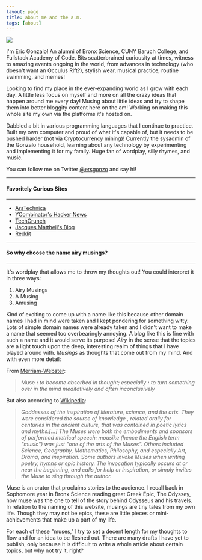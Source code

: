 ```yaml
---
layout: page
title: about me and the a.m.
tags: [about]
---
```

    
<article>
<div class="col-sm-10">
	<img class="profile-about" src="https://lh3.googleusercontent.com/-4k3B4aRxvBM/UK92NzlcUuI/AAAAAAAAECY/kR_7YUd4dNw/w442-h443-no/Fanc.png"/><p>I'm Eric Gonzalo! An alumni of Bronx Science, CUNY Baruch College, and Fullstack Academy of Code. Bits scatterbrained curiousity at times, witness to amazing events ongoing in the world, from advances in technology (who doesn't want an Occulus Rift?), stylish wear, musical practice, routine swimming, and memes!</p>
	<p>Looking to find my place in the ever-expanding world as I grow with each day. A little less focus on myself and more on all the crazy ideas that happen around me every day! Musing about little ideas and try to shape them into better bloggity content here on the am! Working on making this whole site my own via the platforms it's hosted on.</p>
	<p>Dabbled a bit in various programming languages that I continue to practice. Built my own computer and proud of what it's capable of, but it needs to be pushed harder (not via Cryptocurrency mining)! Currently the sysadmin of the Gonzalo household, learning about any technology by experimenting and implementing it for my family. Huge fan of wordplay, silly rhymes, and music.</p>
	<p>You can follow me on Twitter <a href="https://twitter.com/ersgonzo">@ersgonzo</a> and say hi!</p>
	<hr class="break-margin color-black">
	<h4 class="break-margin">Favoritely Curious Sites</h4>
	<hr class="break-margin color-black">
	<ul>
		<li><a href="http://arstechnica.com/">ArsTechnica</a></li>
		<li><a href="https://news.ycombinator.com/">YCombinator's Hacker News</a></li>
		<li><a href="http://techcrunch.com/">TechCrunch</a></li>
		<li><a href="http://jacquesmattheij.com/">Jacques Mattheij's Blog</a></li>
		<li><a href="http://reddit.com/">Reddit</a></li>
	</ul>
	<hr class="break-margin color-black">
	<h4 class="break-margin">So why choose the name airy musings?</h4>
	<hr class="break-margin color-black">
	<div>
		It's wordplay that allows me to throw my thoughts out! You could interpret it in three ways:
		<ol>
			<li>Airy Musings</li>
			<li>A Musing</li>
			<li>Amusing</li>
		</ol>
		<p>Kind of exciting to come up with a name like this because other domain names I had in mind were taken and I kept pondering for something witty. Lots of simple domain names were already taken and I didn't want to make a name that seemed too overbearingly annoying. A blog like this is fine with such a name and it would serve its purpose! <em>Airy</em> in the sense that the topics are a light touch upon the deep, interesting realm of things that I have played around with. <em>Musings</em> as thoughts that come out from my mind. And with even more detail:</p>
		From <a href="http://www.merriam-webster.com/dictionary/muse" target="_blank">Merriam-Webster</a>:
		<blockquote>Muse  <span class="ssens"><strong>:</strong>  <em>to become absorbed in thought; especially <strong>:</strong>  to turn something over in the mind meditatively and often inconclusively </em></span></blockquote>
		But also according to <a href="https://en.wikipedia.org/wiki/Muse" target="_blank">Wikipedia</a>:
		<blockquote><em>Goddesses of the inspiration of literature, science, and the arts. They were considered the source of knowledge , related orally for centuries in the ancient culture, that was contained in poetic lyrics and myths.[...] </em>			
		<em>The Muses were both the embodiments and sponsors of performed metrical speech: mousike (hence the English term "music") was just "one of the arts of the Muses". Others included Science, Geography, Mathematics, Philosophy, and especially Art, Drama, and inspiration. Some authors invoke Muses when writing poetry, hymns or epic history. The invocation typically occurs at or near the beginning, and calls for help or inspiration, or simply invites the Muse to sing through the author. </em></blockquote>
		<p>Muse is an orator that proclaims stories to the audience. I recall back in Sophomore year in Bronx Science reading great Greek Epic, The Odyssey, how muse was the one to tell of the story behind Odysseus and his travels. In relation to the naming of this website, musings are tiny tales from my own life. Though they may not be epics, these are little pieces or mini-achievements that make up a part of my life.</p>
		<p>For each of these "muses," I try to set a decent length for my thoughts to flow and for an idea to be fleshed out. There are many drafts I have yet to publish, only because it is difficult to write a whole article about certain topics, but why not try it, right?</p>
	</div>
</div><!--ugh forgot to close the div before and footer overlapped-->
	<div class="clearfix"></div>
<div class="col-sm-2 sidebar-2">
	
</div>

</article>

